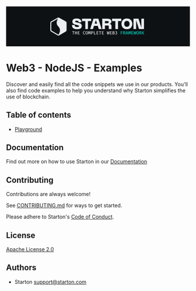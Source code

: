 ![Starton Banner](https://github.com/starton-io/.github/blob/master/github-banner.jpg?raw=true)

# Web3 - NodeJS - Examples

Discover and easily find all the code snippets we use in our products. You'll also find code examples to help you understand why Starton simplifies the use of blockchain.

## Table of contents

- [Playground](./playground/)

## Documentation

Find out more on how to use Starton in our [Documentation](https://docs.starton.com/)

## Contributing

Contributions are always welcome!

See [CONTRIBUTING.md](./CONTRIBUTING.md) for ways to get started.

Please adhere to Starton's [Code of Conduct](./CODE_OF_CONDUCT.md).

## License

[Apache License 2.0](./LICENSE.md)

## Authors

- Starton [support@starton.com](mailto:support@starton.com)
